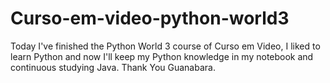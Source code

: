 # Curso-em-video-python-world3
Today I've finished the Python World 3 course of Curso em Video, I liked to learn Python and now I'll keep my Python knowledge in my notebook and continuous studying Java.
Thank You Guanabara.
